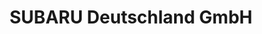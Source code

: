 ---
title: "SUBARU Deutschland GmbH"
url: /friedberg-hessen/subaru-deutschland-gmbh/
shop: Autohaus
---